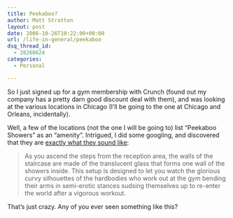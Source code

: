 ```yaml
---
title: Peekaboo?
author: Matt Stratton
layout: post
date: 2006-10-26T10:22:00+00:00
url: /life-in-general/peekaboo
dsq_thread_id:
  - 28260624
categories:
  - Personal

---
```

So I just signed up for a gym membership with Crunch (found out my company has a pretty darn good discount deal with them), and was looking at the various locations in Chicago (I&#8217;ll be going to the one at Chicago and Orleans, incidentally).

Well, a few of the locations (not the one I will be going to) list &#8220;Peekaboo Showers&#8221; as an &#8220;amenity&#8221;. Intrigued, I did some googling, and discovered that they are [exactly what they sound like][1]:

> As you ascend the steps from the reception area, the walls of the staircase are made of the translucent glass that forms one wall of the showers inside. This setup is designed to let you watch the glorious curvy silhouettes of the hardbodies who work out at the gym bending their arms in semi-erotic stances sudsing themselves up to re-enter the world after a vigorous workout. 

That&#8217;s just crazy. Any of you ever seen something like this?

 [1]: http://sweetjuniper.blogspot.com/2006/02/thursday-morning-wood_23.html